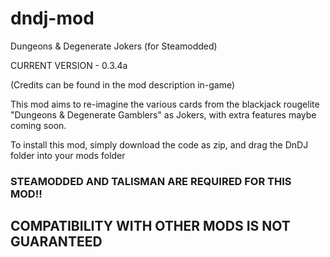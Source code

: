 # dndj-mod
Dungeons &amp; Degenerate Jokers (for Steamodded)

CURRENT VERSION - 0.3.4a

(Credits can be found in the mod description in-game)

This mod aims to re-imagine the various cards from the blackjack rougelite "Dungeons & Degenerate Gamblers" as Jokers,
with extra features maybe coming soon.

To install this mod, simply download the code as zip, and drag the DnDJ folder into your mods folder

### STEAMODDED AND TALISMAN ARE REQUIRED FOR THIS MOD!!
## COMPATIBILITY WITH OTHER MODS IS NOT GUARANTEED ##
